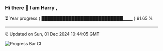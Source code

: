 ### Hi there 👋 I am Harry , 

⏳ Year progress { ███████████████████████████▁▁▁ } 91.65 %

---

⏰ Updated on Sun, 01 Dec 2024 10:44:05 GMT

![Progress Bar CI](https://github.com/duykhang68/duykhang68/workflows/Progress%20Bar%20CI/badge.svg)
